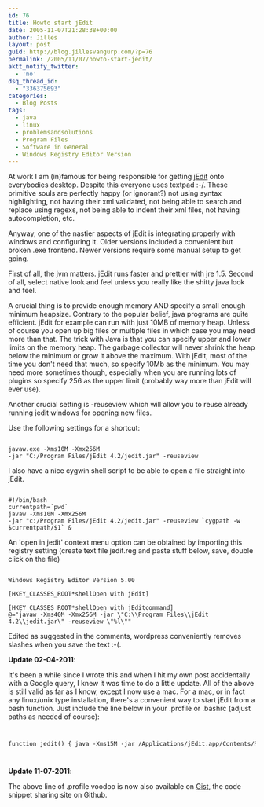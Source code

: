 ```yaml
---
id: 76
title: Howto start jEdit
date: 2005-11-07T21:28:38+00:00
author: Jilles
layout: post
guid: http://blog.jillesvangurp.com/?p=76
permalink: /2005/11/07/howto-start-jedit/
aktt_notify_twitter:
  - 'no'
dsq_thread_id:
  - "336375693"
categories:
  - Blog Posts
tags:
  - java
  - linux
  - problemsandsolutions
  - Program Files
  - Software in General
  - Windows Registry Editor Version
---
```

At work I am (in)famous for being responsible for getting <a href="http://www.jedit.org">jEdit</a> onto everybodies desktop. Despite this everyone uses textpad :-/. These primitive souls are perfectly happy (or ignorant?) not using syntax highlighting, not having their xml validated, not being able to search and replace using regexs, not being able to indent their xml files, not having autocompletion, etc.

Anyway, one of the nastier aspects of jEdit is integrating properly with windows and configuring it. Older versions included a convenient but broken .exe frontend. Newer versions require some manual setup to get going.

First of all, the jvm matters. jEdit runs faster and prettier with jre 1.5. Second of all, select native look and feel unless you really like the shitty java look and feel.

A crucial thing is to provide enough memory AND specify a small enough minimum heapsize. Contrary to the popular belief, java programs are quite efficient. jEdit for example can run with just 10MB of memory heap. Unless of course you open up big files or multiple files in which case you may need more than that. The trick with Java is that you can specify upper and lower limits on the memory heap. The garbage collector will never shrink the heap below the minimum or grow it above the maximum. With jEdit, most of the time you don't need that much, so specify 10Mb as the minimum. You may need more sometimes though, especially when you are running lots of plugins so specify 256 as the upper limit (probably way more than jEdit will ever use).

Another crucial setting is -reuseview which will allow you to reuse already running jedit windows for opening new files.

Use the following settings for a shortcut:
<pre><code>
javaw.exe -Xms10M -Xmx256M
-jar "C:/Program Files/jEdit 4.2/jedit.jar" -reuseview
</code></pre>
I also have a nice cygwin shell script to be able to open a file straight into jEdit.
<pre><code>
#!/bin/bash
currentpath=`pwd`
javaw -Xms10M -Xmx256M
-jar "c:/Program Files/jEdit 4.2/jedit.jar" -reuseview `cygpath -w $currentpath/$1` &
</code></pre>
An 'open in jedit' context menu option can be obtained by importing this registry setting (create text file jedit.reg and paste stuff below, save, double click on the file)
<pre><code>
Windows Registry Editor Version 5.00

[HKEY_CLASSES_ROOT*shellOpen with jEdit]

[HKEY_CLASSES_ROOT*shellOpen with jEditcommand]
@="javaw -Xms40M -Xmx256M -jar \"C:\\Program Files\\jEdit 4.2\\jedit.jar\" -reuseview \"%l\""</code></pre>
Edited as suggested in the comments, wordpress conveniently removes slashes when you save the text :-(.

<strong>Update 02-04-2011</strong>:

It's been a while since I wrote this and when I hit my own post accidentally with a Google query, I knew it was time to do a little update. All of the above is still valid as far as I know, except I now use a mac. For a mac, or in fact any linux/unix type installation, there's a convenient way to start jEdit from a bash function. Just include the line below in your .profile or .bashrc (adjust paths as needed of course):

<code>
<pre>
function jedit() { java -Xms15M -jar /Applications/jEdit.app/Contents/Resources/Java/jedit.jar -reuseview "$@" &}
</pre>
</code>

<strong>Update 11-07-2011</strong>:

The above line of .profile voodoo is now also available on <a href="https://gist.github.com/1004521">Gist</a>, the code snippet sharing site on Github.